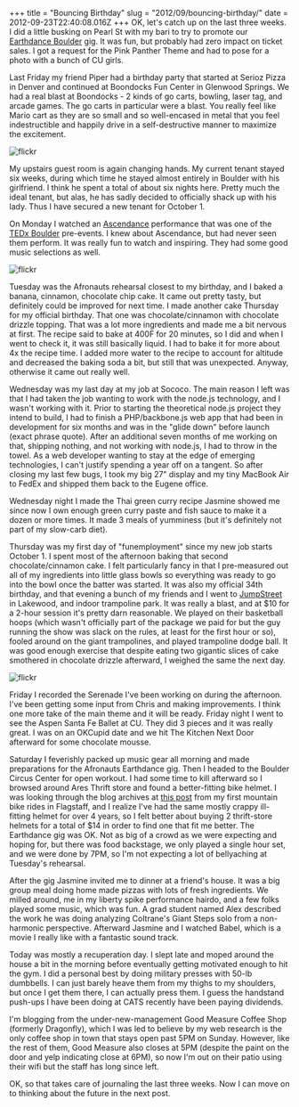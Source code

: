 +++
title = "Bouncing Birthday"
slug = "2012/09/bouncing-birthday/"
date = 2012-09-23T22:40:08.016Z
+++
OK, let's catch up on the last three weeks. I did a little busking on Pearl St with my bari to try to promote our [Earthdance Boulder](http://earthdanceboulder.org/) gig. It was fun, but probably had zero impact on ticket sales. I got a request for the Pink Panther Theme and had to pose for a photo with a bunch of CU girls.

Last Friday my friend Piper had a birthday party that started at Serioz Pizza in Denver and continued at Boondocks Fun Center in Glenwood Springs. We had a real blast at Boondocks - 2 kinds of go carts, bowling, laser tag, and arcade games. The go carts in particular were a blast. You really feel like Mario cart as they are so small and so well-encased in metal that you feel indestructible and happily drive in a self-destructive manner to maximize the excitement.

![flickr](https://www.flickr.com/photos/88096431@N00/sets/72157631541633440/)

My upstairs guest room is again changing hands. My current tenant stayed six weeks, during which time he stayed almost entirely in Boulder with his girlfriend. I think he spent a total of about six nights here. Pretty much the ideal tenant, but alas, he has sadly decided to officially shack up with his lady. Thus I have secured a new tenant for October 1.

On Monday I watched an [Ascendance](http://www.ascendanceproject.com/) performance that was one of the [TEDx Boulder](http://tedxboulder.com/) pre-events. I knew about Ascendance, but had never seen them perform. It was really fun to watch and inspiring. They had some good music selections as well.

![flickr](https://www.flickr.com/photos/88096431@N00/sets/72157631607162686/)

Tuesday was the Afronauts rehearsal closest to my birthday, and I baked a banana, cinnamon, chocolate chip cake. It came out pretty tasty, but definitely could be improved for next time. I made another cake Thursday for my official birthday. That one was chocolate/cinnamon with chocolate drizzle topping. That was a lot more ingredients and made me a bit nervous at first. The recipe said to bake at 400F for 20 minutes, so I did and when I went to check it, it was still basically liquid. I had to bake it for more about 4x the recipe time. I added more water to the recipe to account for altitude and decreased the baking soda a bit, but still that was unexpected. Anyway, otherwise it came out really well.

Wednesday was my last day at my job at Sococo. The main reason I left was that I had taken the job wanting to work with the node.js technology, and I wasn't working with it. Prior to starting the theoretical node.js project they intend to build, I had to finish a PHP/backbone.js web app that had been in development for six months and was in the "glide down" before launch (exact phrase quote). After an additional seven months of me working on that, shipping nothing, and not working with node.js, I had to throw in the towel. As a web developer wanting to stay at the edge of emerging technologies, I can't justify spending a year off on a tangent. So after closing my last few bugs, I took my big 27" display and my tiny MacBook Air to FedEx and shipped them back to the Eugene office.

Wednesday night I made the Thai green curry recipe Jasmine showed me since now I own enough green curry paste and fish sauce to make it a dozen or more times. It made 3 meals of yumminess (but it's definitely not part of my slow-carb diet).

Thursday was my first day of "funemployment" since my new job starts October 1. I spent most of the afternoon baking that second chocolate/cinnamon cake. I felt particularly fancy in that I pre-measured out all of my ingredients into little glass bowls so everything was ready to go into the bowl once the batter was started. It was also my official 34th birthday, and that evening a bunch of my friends and I went to [JumpStreet](http://gotjump.com/lakewood/) in Lakewood, and indoor trampoline park. It was really a blast, and at $10 for a 2-hour session it's pretty darn reasonable. We played on their basketball hoops (which wasn't officially part of the package we paid for but the guy running the show was slack on the rules, at least for the first hour or so), fooled around on the giant trampolines, and played trampoline dodge ball. It was good enough exercise that despite eating two gigantic slices of cake smothered in chocolate drizzle afterward, I weighed the same the next day.

![flickr](https://www.flickr.com/photos/88096431@N00/sets/72157631590860916/)

Friday I recorded the Serenade I've been working on during the afternoon. I've been getting some input from Chris and making improvements. I think one more take of the main theme and it will be ready. Friday night I went to see the Aspen Santa Fe Ballet at CU. They did 3 pieces and it was really great. I was on an OKCupid date and we hit The Kitchen Next Door afterward for some chocolate mousse.

Saturday I feverishly packed up music gear all morning and made preparations for the Afronauts Earthdance gig. Then I headed to the Boulder Circus Center for open workout. I had some time to kill afterward so I browsed around Ares Thrift store and found a better-fitting bike helmet. I was looking through the blog archives at [this post](/persblog/2008/08/mountain-bike-ride-2-crash-1) from my first mountain bike rides in Flagstaff, and I realize I've had the same mostly crappy ill-fitting helmet for over 4 years, so I felt better about buying 2 thrift-store helmets for a total of $14 in order to find one that fit me better. The Earthdance gig was OK. Not as big of a crowd as we were expecting and hoping for, but there was food backstage, we only played a single hour set, and we were done by 7PM, so I'm not expecting a lot of bellyaching at Tuesday's rehearsal.

After the gig Jasmine invited me to dinner at a friend's house. It was a big group meal doing home made pizzas with lots of fresh ingredients. We milled around, me in my liberty spike performance hairdo, and a few folks played some music, which was fun. A grad student named Alex described the work he was doing analyzing Coltrane's Giant Steps solo from a non-harmonic perspective. Afterward Jasmine and I watched Babel, which is a movie I really like with a fantastic sound track.

Today was mostly a recuperation day. I slept late and moped around the house a bit in the morning before eventually getting motivated enough to hit the gym. I did a personal best by doing military presses with 50-lb dumbbells. I can just barely heave them from my thighs to my shoulders, but once I get them there, I can actually press them. I guess the handstand push-ups I have been doing at CATS recently have been paying dividends.

I'm blogging from the under-new-management Good Measure Coffee Shop (formerly Dragonfly), which I was led to believe by my web research is the only coffee shop in town that stays open past 5PM on Sunday. However, like the rest of them, Good Measure also closes at 5PM (despite the paint on the door and yelp indicating close at 6PM), so now I'm out on their patio using their wifi but the staff has long since left.

OK, so that takes care of journaling the last three weeks. Now I can move on to thinking about the future in the next post.
